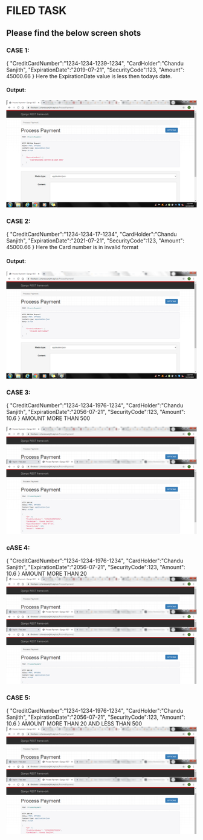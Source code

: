 # FILED TASK
## Please find the below screen shots
### CASE 1: 
{
"CreditCardNumber":"1234-1234-1239-1234",
"CardHolder":"Chandu Sanjith",
"ExpirationDate":"2019-07-21",
"SecurityCode":123,
"Amount": 45000.66
}
Here the ExpirationDate value is less then todays date.
#### Output:
![alt text](https://github.com/chandusanjith/Filed_Task/blob/main/case1.png?raw=true)


### CASE 2:
{
"CreditCardNumber":"1234-1234-17-1234",
"CardHolder":"Chandu Sanjith",
"ExpirationDate":"2021-07-21",
"SecurityCode":123,
"Amount": 45000.66
}
Here the Card number is in invalid format

#### Output:
![alt text](https://github.com/chandusanjith/Filed_Task/blob/main/case2.png?raw=true)

### CASE 3:
{
"CreditCardNumber":"1234-1234-1976-1234",
"CardHolder":"Chandu Sanjith",
"ExpirationDate":"2056-07-21",
"SecurityCode":123,
"Amount": 10.6
}
AMOUNT MORE THAN 500

![alt text](https://github.com/chandusanjith/Filed_Task/blob/main/case4.png?raw=true)
### cASE 4:
{
"CreditCardNumber":"1234-1234-1976-1234",
"CardHolder":"Chandu Sanjith",
"ExpirationDate":"2056-07-21",
"SecurityCode":123,
"Amount": 10.6
}
AMOUNT MORE THAN 20
![alt text](https://github.com/chandusanjith/Filed_Task/blob/main/case5.png?raw=true)
### CASE 5:
{
"CreditCardNumber":"1234-1234-1976-1234",
"CardHolder":"Chandu Sanjith",
"ExpirationDate":"2056-07-21",
"SecurityCode":123,
"Amount": 10.6
}
AMOUNT MORE THAN 20 AND LESS THAN 500
![alt text](https://github.com/chandusanjith/Filed_Task/blob/main/case6.png?raw=true)
